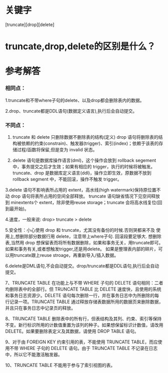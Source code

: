 # 关键字

[truncate][drop][delete]

# truncate,drop,delete的区别是什么？

# 参考解答

### 相同点：
 
1.truncate和不带where子句的delete、以及drop都会删除表内的数据。
 
2.drop、truncate都是DDL语句(数据定义语言),执行后会自动提交。
 
### 不同点：
 
1. truncate 和 delete 只删除数据不删除表的结构(定义)
 drop 语句将删除表的结构被依赖的约束(constrain)、触发器(trigger)、索引(index)；依赖于该表的存储过程/函数将保留,但是变为 invalid 状态。
 
 
 
2. delete 语句是数据库操作语言(dml)，这个操作会放到 rollback segement 中，事务提交之后才生效；如果有相应的 trigger，执行的时候将被触发。
 truncate、drop 是数据库定义语言(ddl)，操作立即生效，原数据不放到 rollback segment 中，不能回滚，操作不触发 trigger。
 
 
 
3.delete 语句不影响表所占用的 extent，高水线(high watermark)保持原位置不动
 drop 语句将表所占用的空间全部释放。
 truncate 语句缺省情况下见空间释放到 minextents个 extent，除非使用reuse storage；truncate 会将高水线复位(回到最开始)。
 
 
 
4.速度，一般来说: drop> truncate > delete
 
 
 
5.安全性：小心使用 drop 和 truncate，尤其没有备份的时候.否则哭都来不及
 使用上,想删除部分数据行用 delete，注意带上where子句. 回滚段要足够大.
 想删除表,当然用 drop
 想保留表而将所有数据删除，如果和事务无关，用truncate即可。如果和事务有关,或者想触发trigger,还是用delete。
 如果是整理表内部的碎片，可以用truncate跟上reuse stroage，再重新导入/插入数据。
 

6.delete是DML语句,不会自动提交。drop/truncate都是DDL语句,执行后会自动提交。
 
 
 
7、TRUNCATE   TABLE   在功能上与不带   WHERE   子句的   DELETE   语句相同：二者均删除表中的全部行。但   TRUNCATE   TABLE   比   DELETE   速度快，且使用的系统和事务日志资源少。DELETE   语句每次删除一行，并在事务日志中为所删除的每行记录一项。TRUNCATE   TABLE   通过释放存储表数据所用的数据页来删除数据，并且只在事务日志中记录页的释放。 
 
  

8、TRUNCATE   TABLE   删除表中的所有行，但表结构及其列、约束、索引等保持不变。新行标识所用的计数值重置为该列的种子。如果想保留标识计数值，请改用   DELETE。如果要删除表定义及其数据，请使用   DROP   TABLE   语句。  
     
9、对于由   FOREIGN   KEY   约束引用的表，不能使用   TRUNCATE   TABLE，而应使用不带   WHERE   子句的   DELETE   语句。由于   TRUNCATE   TABLE   不记录在日志中，所以它不能激活触发器。    
  
 
10、TRUNCATE   TABLE   不能用于参与了索引视图的表。 




